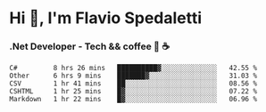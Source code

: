 # Hi 👋, I'm Flavio Spedaletti
### .Net Developer - Tech && coffee 🤖 ☕

<!--START_SECTION:waka-->
```text
C#         8 hrs 26 mins   ██████████▓░░░░░░░░░░░░░░   42.55 % 
Other      6 hrs 9 mins    ███████▓░░░░░░░░░░░░░░░░░   31.03 % 
CSV        1 hr 41 mins    ██░░░░░░░░░░░░░░░░░░░░░░░   08.56 % 
CSHTML     1 hr 25 mins    █▓░░░░░░░░░░░░░░░░░░░░░░░   07.22 % 
Markdown   1 hr 22 mins    █▓░░░░░░░░░░░░░░░░░░░░░░░   06.96 % 
```
<!--END_SECTION:waka-->

<!--
[![Top Langs](https://github-readme-stats.vercel.app/api/top-langs/?username=flaviospedaletti&layout=compact&theme=radical)](https://github.com/anuraghazra/github-readme-stats)
-->

<!--
**FlavioSpedaletti/FlavioSpedaletti** is a ✨ _special_ ✨ repository because its `README.md` (this file) appears on your GitHub profile.

Here are some ideas to get you started:

- 🔭 I’m currently working on ...
- 🌱 I’m currently learning ...
- 👯 I’m looking to collaborate on ...
- 🤔 I’m looking for help with ...
- 💬 Ask me about ...
- 📫 How to reach me: ...
- 😄 Pronouns: ...
- ⚡ Fun fact: ...
-->

